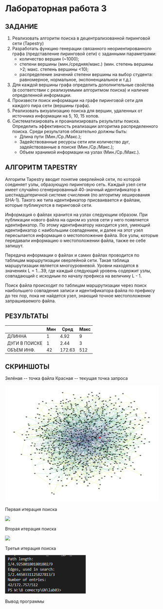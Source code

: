 # Лабораторная работа 3

##	ЗАДАНИЕ
1. Реализовать алгоритм поиска в децентрализованной пиринговой сети (Tapestry)
2. Разработать функцию генерации связанного неориентированного графа (представление пиринговой сети) с заданными параметрами:
    - 	количество вершин (~1000);
    -	степени вершины (мин./средняя/макс.) (мин. степень вершины >2; макс. степень вершины <10);
    -   распределение значений степени вершины на выбор студента: равномерное, нормальное, экспоненциальное и т.д.)
3. Для каждой вершины графа определить дополнительные свойства (в соответствии с реализуемыми алгоритмом поиска) и наличие определенной информации.
4. Произвести поиск информации на графе пиринговой сети для каждого пира сети (вершины графа).
5. Реализовать визуализацию поиска для вершин, удаленных от источника информации на 5, 10, 15 хопов.
6. Систематизировать и проанализировать результаты поиска. Определить эффективность реализации алгоритма распределенного поиска. Среди результатов обязательно должны быть:
    -   Длина пути (Мин./Ср./Макс.);
    -   Задействованные ресурсы сети или количество дуг, задействованные в поиске (Мин./Ср./Макс.);
    -	Объем хранимой информации на узлах (Мин./Ср./Макс.).


## АЛГОРИТМ TAPESTRY
Алгоритм Tapestry вводит понятие оверлейной сети, по которой соединяет узлы, образующую пиринговую сеть. Каждый узел сети имеет случайно сгенерированный 40-значный идентификатор в шестнадцатеричной системе счисления (по алгоритму хеширования SHA-1). Такого же типа идентификатор присваивается и файлам, которые публикуются в пиринговой сети. 


Информация о файлах хранится на узлах следующим образом. При публикации нового файла на одном из узлов сети у него появляется идентификатор. По этому идентификатору находится узел, умеющий идентификатор с наибольшим совпадением, и далее на этот узел пересылается информация о местоположение файла. Все узлы, которые передавали информацию о местоположении файла, также ее себе запишут.

Передача информации о файлах и самих файлах проводится по таблицам маршрутизации оверлейной сети. Такая таблица маршрутизации является многоуровневой. Уровни находятся в значениях L = 1…39, где каждый следующий уровень содержит узлы, совпадающий с исходным по началу префикса на величину L - 1. 


Поиск файла происходит по таблицам маршрутизации через поиск наибольшего совпадения записи и идентификатора файла по префиксу до тех пор, пока не найдется узел, знающий точное местоположение запрашиваемого файла.

## РЕЗУЛЬТАТЫ

|               | Мин | Сред   | Макс |
|---------------|-----|--------|------|
| ДЛИННА        | 1   | 4.92   | 9    |
| ДУГИ В ПОИСКЕ | 1   | 2.44   | 3    |
| ОБЪЕМ ИНФ.    | 42  | 172.63 | 512  |


## СКРИНШОТЫ
Зелёная -- точка файла
Красная -- текущая точка запроса

![](graph_images/img0.png)

Первая итерация поиска

![](graph_images/img1.png)

Вторая итерация поиска

![](graph_images/img2.png)

Третья итерация поиска

![](output.png)

Вывод программы